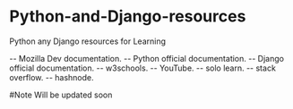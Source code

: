 # Python-and-Django-resources
Python any Django resources for Learning


-- Mozilla Dev documentation.
-- Python official documentation.
-- Django official documentation.
-- w3schools.
-- YouTube.
-- solo learn.
-- stack overflow.
-- hashnode.

#Note Will be updated soon
